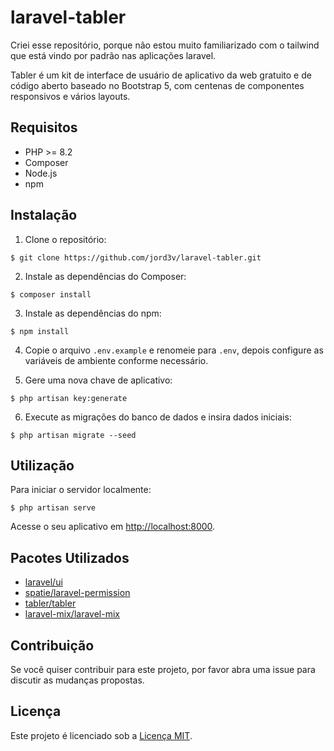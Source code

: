 # laravel-tabler

Criei esse repositório, porque não estou muito familiarizado com o tailwind que está vindo por padrão nas aplicações laravel.

Tabler é um kit de interface de usuário de aplicativo da web gratuito e de código aberto baseado no Bootstrap 5, com centenas de componentes responsivos e vários layouts.

## Requisitos

- PHP >= 8.2
- Composer
- Node.js
- npm

## Instalação

1. Clone o repositório:
```
$ git clone https://github.com/jord3v/laravel-tabler.git
```

2. Instale as dependências do Composer:
```
$ composer install
```

3. Instale as dependências do npm:
```
$ npm install
```

4. Copie o arquivo `.env.example` e renomeie para `.env`, depois configure as variáveis de ambiente conforme necessário.

5. Gere uma nova chave de aplicativo:
```
$ php artisan key:generate
```

6. Execute as migrações do banco de dados e insira dados iniciais:
```
$ php artisan migrate --seed
```

## Utilização

Para iniciar o servidor localmente:
```
$ php artisan serve
```

Acesse o seu aplicativo em [http://localhost:8000](http://localhost:8000).

## Pacotes Utilizados

- [laravel/ui](https://github.com/laravel/ui)
- [spatie/laravel-permission](https://github.com/spatie/laravel-permission)
- [tabler/tabler](https://github.com/tabler/tabler)
- [laravel-mix/laravel-mix](https://github.com/laravel-mix/laravel-mix)

## Contribuição

Se você quiser contribuir para este projeto, por favor abra uma issue para discutir as mudanças propostas.

## Licença

Este projeto é licenciado sob a [Licença MIT](https://opensource.org/license/mit).

